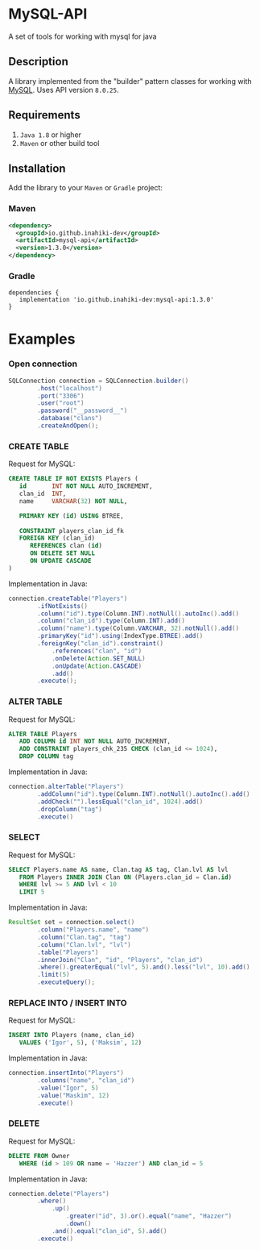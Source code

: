 # MySQL-API
A set of tools for working with mysql for java

## Description
A library implemented from the "builder" pattern classes for working with [MySQL](https://mvnrepository.com/artifact/mysql/mysql-connector-java/8.0.25). Uses API version `8.0.25`.

## Requirements
1. `Java 1.8` or higher
2. `Maven` or other build tool

## Installation
Add the library to your `Maven` or `Gradle` project: 

### Maven
```xml
<dependency>
  <groupId>io.github.inahiki-dev</groupId>
  <artifactId>mysql-api</artifactId>
  <version>1.3.0</version>
</dependency>
```

### Gradle
```Gradle
dependencies {  
   implementation 'io.github.inahiki-dev:mysql-api:1.3.0'
}
```

# Examples
### Open connection
```java
SQLConnection connection = SQLConnection.builder()
		.host("localhost")
		.port("3306")
		.user("root")
		.password("__password__")
		.database("clans")
		.createAndOpen();
```
### CREATE TABLE
Request for MySQL:
```sql
CREATE TABLE IF NOT EXISTS Players (
   id       INT NOT NULL AUTO_INCREMENT,
   clan_id  INT,
   name     VARCHAR(32) NOT NULL,

   PRIMARY KEY (id) USING BTREE,
   
   CONSTRAINT players_clan_id_fk
   FOREIGN KEY (clan_id)
	  REFERENCES clan (id)
	  ON DELETE SET NULL
	  ON UPDATE CASCADE
)
```
Implementation in Java:
```java
connection.createTable("Players")
        .ifNotExists()
        .column("id").type(Column.INT).notNull().autoInc().add()
        .column("clan_id").type(Column.INT).add()
        .column("name").type(Column.VARCHAR, 32).notNull().add()
        .primaryKey("id").using(IndexType.BTREE).add()
        .foreignKey("clan_id").constraint()
            .references("clan", "id")
            .onDelete(Action.SET_NULL)
            .onUpdate(Action.CASCADE)
            .add()
        .execute();
```
### ALTER TABLE
Request for MySQL:
```sql
ALTER TABLE Players
   ADD COLUMN id INT NOT NULL AUTO_INCREMENT,
   ADD CONSTRAINT players_chk_235 CHECK (clan_id <= 1024),
   DROP COLUMN tag
```
Implementation in Java:
```java
connection.alterTable("Players")
        .addColumn("id").type(Column.INT).notNull().autoInc().add()
        .addCheck("").lessEqual("clan_id", 1024).add()
        .dropColumn("tag")
        .execute()
```

### SELECT
Request for MySQL:
```sql
SELECT Players.name AS name, Clan.tag AS tag, Clan.lvl AS lvl
   FROM Players INNER JOIN Clan ON (Players.clan_id = Clan.id)
   WHERE lvl >= 5 AND lvl < 10
   LIMIT 5
```
Implementation in Java:
```java
ResultSet set = connection.select()
        .column("Players.name", "name")
        .column("Clan.tag", "tag")
        .column("Clan.lvl", "lvl")
        .table("Players")
        .innerJoin("Clan", "id", "Players", "clan_id")
        .where().greaterEqual("lvl", 5).and().less("lvl", 10).add()
        .limit(5)
        .executeQuery();
```
### REPLACE INTO / INSERT INTO
Request for MySQL:
```sql
INSERT INTO Players (name, clan_id)
   VALUES ('Igor', 5), ('Maksim', 12)
```
Implementation in Java:
```java
connection.insertInto("Players")
        .columns("name", "clan_id")
        .value("Igor", 5)
        .value("Maskim", 12)
        .execute()
```
### DELETE
Request for MySQL:
```sql
DELETE FROM Owner 
   WHERE (id > 109 OR name = 'Hazzer') AND clan_id = 5
```
Implementation in Java:
```java
connection.delete("Players")
        .where()
            .up()
                .greater("id", 3).or().equal("name", "Hazzer")
                .down()
            .and().equal("clan_id", 5).add()
        .execute()
```
